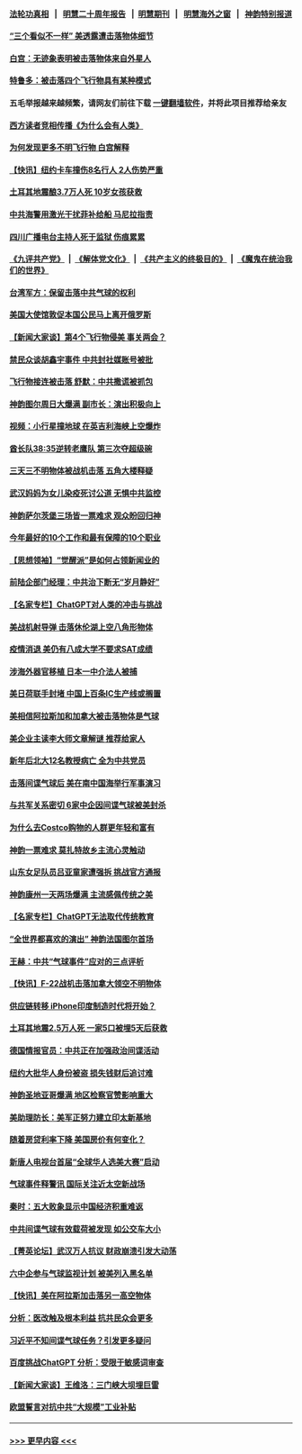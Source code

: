 #### [法轮功真相](https://github.com/gfw-breaker/truth/blob/master/README.md?t=0) &nbsp;&nbsp;|&nbsp;&nbsp; [明慧二十周年报告](https://github.com/gfw-breaker/mh-reports/blob/master/README.md?t=0) &nbsp;&nbsp;|&nbsp;&nbsp;[明慧期刊](https://github.com/gfw-breaker/mh-qikan) &nbsp;&nbsp;|&nbsp;&nbsp; [明慧海外之窗](https://github.com/gfw-breaker/mh-news/blob/master/README.md?t=0) &nbsp;&nbsp;|&nbsp;&nbsp; [神韵特别报道](https://github.com/gfw-breaker/mh-news/blob/master/shenyun.md?t=0)
#### [“三个看似不一样” 美透露遭击落物体细节](../pages/nf4514/n13929144.md?t=02141543) 
#### [白宫：无迹象表明被击落物体来自外星人](../pages/nf4514/n13929169.md?t=02141543) 
#### [特鲁多：被击落四个飞行物具有某种模式](../pages/nf4514/n13929150.md?t=02141543) 
#### 五毛举报越来越频繁，请网友们前往下载 [一键翻墙软件](https://github.com/gfw-breaker/ssr-accounts)，并将此项目推荐给亲友
#### [西方读者竞相传播《为什么会有人类》](../pages/nf4514/n13929072.md?t=02141543) 
#### [为何发现更多不明飞行物 白宫解释](../pages/nf4514/n13929133.md?t=02141543) 
#### [【快讯】纽约卡车撞伤8名行人 2人伤势严重](../pages/nf4514/n13929136.md?t=02141543) 
#### [土耳其地震酿3.7万人死 10岁女孩获救](../pages/nf4514/n13929117.md?t=02141543) 
#### [中共海警用激光干扰菲补给船 马尼拉指责](../pages/nf4514/n13929037.md?t=02141543) 
#### [四川广播电台主持人死于监狱 伤痕累累](../pages/nf4514/n13929027.md?t=02141543) 
#### [《九评共产党》](https://github.com/begood0513/9ping.md/blob/master/README.md) &nbsp;|&nbsp; [《解体党文化》](../../../../jtdwh.md/blob/master/README.md)  &nbsp;|&nbsp; [《共产主义的终极目的》](../../../../gczydzjmd.md/blob/master/README.md) &nbsp;|&nbsp; [《魔鬼在统治我们的世界》](../../../../mgztzwmdsj.md/blob/master/README.md) 
#### [台湾军方：保留击落中共气球的权利](../pages/nf4514/n13929055.md?t=02141543) 
#### [美国大使馆敦促本国公民马上离开俄罗斯](../pages/nf4514/n13928935.md?t=02141543) 
#### [【新闻大家谈】第4个飞行物侵美 事关两会？](../pages/nf4514/n13928592.md?t=02141543) 
#### [禁民众谈胡鑫宇事件 中共封社媒账号被批](../pages/nf4514/n13928669.md?t=02141543) 
#### [飞行物接连被击落 舒默：中共撒谎被抓包](../pages/nf4514/n13928471.md?t=02141543) 
#### [神韵图尔周日大爆满 副市长：演出积极向上](../pages/nf4514/n13928689.md?t=02141543) 
#### [视频：小行星撞地球 在英吉利海峡上空爆炸](../pages/nf4514/n13929003.md?t=02141543) 
#### [酋长队38:35逆转老鹰队 第三次夺超级碗](../pages/nf4514/n13928382.md?t=02141543) 
#### [三天三不明物体被战机击落 五角大楼释疑](../pages/nf4514/n13928450.md?t=02141543) 
#### [武汉妈妈为女儿染疫死讨公道 无惧中共监控](../pages/nf4514/n13928366.md?t=02141543) 
#### [神韵萨尔茨堡三场皆一票难求 观众盼回归神](../pages/nf4514/n13928542.md?t=02141543) 
#### [今年最好的10个工作和最有保障的10个职业](../pages/nf4514/n13925955.md?t=02141543) 
#### [【思想领袖】“觉醒派”是如何占领新闻业的](../pages/nf4514/n13895817.md?t=02141543) 
#### [前陆企部门经理：中共治下断无“岁月静好”](../pages/nf4514/n13927278.md?t=02141543) 
#### [【名家专栏】ChatGPT对人类的冲击与挑战](../pages/nf4514/n13925475.md?t=02141543) 
#### [美战机射导弹 击落休伦湖上空八角形物体](../pages/nf4514/n13928353.md?t=02141543) 
#### [疫情消退 美仍有八成大学不要求SAT成绩](../pages/nf4514/n13928247.md?t=02141543) 
#### [涉海外器官移植 日本一中介法人被捕](../pages/nf4514/n13928266.md?t=02141543) 
#### [美日荷联手封堵 中国上百条IC生产线或搁置](../pages/nf4514/n13928285.md?t=02141543) 
#### [美相信阿拉斯加和加拿大被击落物体是气球](../pages/nf4514/n13928255.md?t=02141543) 
#### [美企业主读李大师文章解谜 推荐给家人](../pages/nf4514/n13927771.md?t=02141543) 
#### [新年后北大12名教授病亡 全为中共党员](../pages/nf4514/n13928257.md?t=02141543) 
#### [击落间谍气球后 美在南中国海举行军事演习](../pages/nf4514/n13928238.md?t=02141543) 
#### [与共军关系密切 6家中企因间谍气球被美封杀](../pages/nf4514/n13928239.md?t=02141543) 
#### [为什么去Costco购物的人群更年轻和富有](../pages/nf4514/n13927372.md?t=02141543) 
#### [神韵一票难求 莫扎特故乡主流心灵触动](../pages/nf4514/n13927851.md?t=02141543) 
#### [山东女足队员吕亚童家遭强拆 挑战官方通报](../pages/nf4514/n13927831.md?t=02141543) 
#### [神韵康州一天两场爆满 主流感佩传统之美](../pages/nf4514/n13928015.md?t=02141543) 
#### [【名家专栏】ChatGPT无法取代传统教育](../pages/nf4514/n13927127.md?t=02141543) 
#### [“全世界都喜欢的演出” 神韵法国图尔首场](../pages/nf4514/n13927865.md?t=02141543) 
#### [王赫：中共“气球事件”应对的三点评析](../pages/nf4514/n13927749.md?t=02141543) 
#### [【快讯】F-22战机击落加拿大领空不明物体](../pages/nf4514/n13927769.md?t=02141543) 
#### [供应链转移 iPhone印度制造时代将开始？](../pages/nf4514/n13927744.md?t=02141543) 
#### [土耳其地震2.5万人死 一家5口被埋5天后获救](../pages/nf4514/n13927625.md?t=02141543) 
#### [德国情报官员：中共正在加强政治间谍活动](../pages/nf4514/n13927691.md?t=02141543) 
#### [纽约大批华人身份被盗 损失钱财后追讨难](../pages/nf4514/n13927447.md?t=02141543) 
#### [神韵圣地亚哥爆满 地区检察官赞影响重大](../pages/nf4514/n13927629.md?t=02141543) 
#### [美助理防长：美军正努力建立印太新基地](../pages/nf4514/n13927510.md?t=02141543) 
#### [随着房贷利率下降 美国房价有何变化？](../pages/nf4514/n13927408.md?t=02141543) 
#### [新唐人电视台首届“全球华人选美大赛”启动](../pages/nf4514/n13927471.md?t=02141543) 
#### [气球事件释警讯 国际关注近太空新战场](../pages/nf4514/n13927404.md?t=02141543) 
#### [秦时：五大败象显示中国经济积重难返](../pages/nf4514/n13927241.md?t=02141543) 
#### [中共间谍气球有效载荷被发现 如公交车大小](../pages/nf4514/n13927327.md?t=02141543) 
#### [【菁英论坛】武汉万人抗议 财政崩溃引发大动荡](../pages/nf4514/n13927204.md?t=02141543) 
#### [六中企参与气球监视计划 被美列入黑名单](../pages/nf4514/n13927280.md?t=02141543) 
#### [【快讯】美在阿拉斯加击落另一高空物体](../pages/nf4514/n13927261.md?t=02141543) 
#### [分析：医改触及根本利益 抗共民众会更多](../pages/nf4514/n13926456.md?t=02141543) 
#### [习近平不知间谍气球任务？引发更多疑问](../pages/nf4514/n13927245.md?t=02141543) 
#### [百度挑战ChatGPT 分析：受限于敏感词审查](../pages/nf4514/n13927243.md?t=02141543) 
#### [【新闻大家谈】王维洛：三门峡大坝埋巨雷](../pages/nf4514/n13927174.md?t=02141543) 
#### [欧盟誓言对抗中共“大规模”工业补贴](../pages/nf4514/n13927206.md?t=02141543) 

----
#### [ >>> 更早内容 <<< ](../indexes/nf4514-earlier.md)
